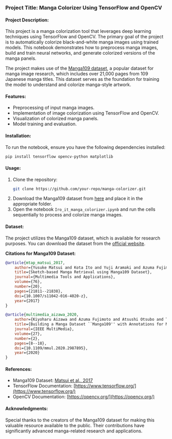 ### Project Title: Manga Colorizer Using TensorFlow and OpenCV

#### Project Description:
This project is a manga colorization tool that leverages deep learning techniques using TensorFlow and OpenCV. The primary goal of the project is to automatically colorize black-and-white manga images using trained models. This notebook demonstrates how to preprocess manga images, build and train neural networks, and generate colorized versions of the manga panels.

The project makes use of the [Manga109 dataset](http://www.manga109.org/en/download.html), a popular dataset for manga image research, which includes over 21,000 pages from 109 Japanese manga titles. This dataset serves as the foundation for training the model to understand and colorize manga-style artwork.

#### Features:
- Preprocessing of input manga images.
- Implementation of image colorization using TensorFlow and OpenCV.
- Visualization of colorized manga panels.
- Model training and evaluation.

#### Installation:
To run the notebook, ensure you have the following dependencies installed:
```bash
pip install tensorflow opencv-python matplotlib
```

#### Usage:
1. Clone the repository:
    ```bash
    git clone https://github.com/your-repo/manga-colorizer.git
    ```
2. Download the Manga109 dataset from [here](http://www.manga109.org/en/download.html) and place it in the appropriate folder.
3. Open the notebook `Iro_it_manga_colorizer.ipynb` and run the cells sequentially to process and colorize manga images.

#### Dataset:
The project utilizes the Manga109 dataset, which is available for research purposes. You can download the dataset from the [official website](http://www.manga109.org/en/download.html).

**Citations for Manga109 Dataset:**


```bibtex
@article{mtap_matsui_2017,
    author={Yusuke Matsui and Kota Ito and Yuji Aramaki and Azuma Fujimoto and Toru Ogawa and Toshihiko Yamasaki and Kiyoharu Aizawa},
    title={Sketch-based Manga Retrieval using Manga109 Dataset},
    journal={Multimedia Tools and Applications},
    volume={76},
    number={20},
    pages={21811--21838},
    doi={10.1007/s11042-016-4020-z},
    year={2017}
}

@article{multimedia_aizawa_2020,
    author={Kiyoharu Aizawa and Azuma Fujimoto and Atsushi Otsubo and Toru Ogawa and Yusuke Matsui and Koki Tsubota and Hikaru Ikuta},
    title={Building a Manga Dataset ``Manga109'' with Annotations for Multimedia Applications},
    journal={IEEE MultiMedia},
    volume={27},
    number={2},
    pages={8--18},
    doi={10.1109/mmul.2020.2987895},
    year={2020}
}
```

#### References:
- Manga109 Dataset: [Matsui et al., 2017](http://www.manga109.org/en/)
- TensorFlow Documentation: [https://www.tensorflow.org/](https://www.tensorflow.org/)
- OpenCV Documentation: [https://opencv.org/](https://opencv.org/)

#### Acknowledgments:
Special thanks to the creators of the Manga109 dataset for making this valuable resource available to the public. Their contributions have significantly advanced manga-related research and applications.
